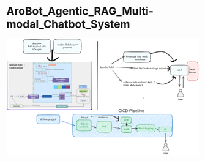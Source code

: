 # AroBot_Agentic_RAG_Multi-modal_Chatbot_System

<img src="project plan/Project Plan.png" alt="Implementation Diagram" width="1000" align="center">
